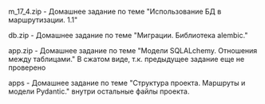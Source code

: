 m_17_4.zip - Домашнее задание по теме "Использование БД в маршрутизации. 1.1"

db.zip - Домашнее задание по теме "Миграции. Библиотека alembic."

app.zip - Домашнее задание по теме "Модели SQLALchemy. Отношения между таблицами." В сжатом виде, т.к. предыдущее задание еще не проверено

apps - Домашнее задание по теме "Структура проекта. Маршруты и модели Pydantic."
  внутри остальные файлы проекта.
